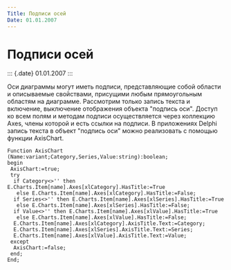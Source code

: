 ```yaml
---
Title: Подписи осей
Date: 01.01.2007
---
```



Подписи осей
============

::: {.date}
01.01.2007
:::

Оси диаграммы могут иметь подписи, представляющие собой области и
описываемые свойствами, присущими любым прямоугольным областям на
диаграмме. Рассмотрим только запись текста и включение, выключение
отображения объекта \"подпись оси\". Доступ ко всем полям и методам
подписи осуществляется через коллекцию Axes, члены которой и есть ссылки
на подписи. В приложениях Delphi запись текста в объект \"подпись оси\"
можно реализовать с помощью функции AxisChart.

    Function AxisChart (Name:variant;Category,Series,Value:string):boolean;
    begin
     AxisChart:=true;
     try
      if Category<>'' then E.Charts.Item[name].Axes[xlCategory].HasTitle:=True
       else E.Charts.Item[name].Axes[xlCategory].HasTitle:=False;
      if Series<>'' then E.Charts.Item[name].Axes[xlSeries].HasTitle:=True
       else E.Charts.Item[name].Axes[xlSeries].HasTitle:=False;
      if Value<>'' then E.Charts.Item[name].Axes[xlValue].HasTitle:=True
       else E.Charts.Item[name].Axes[xlValue].HasTitle:=False;
      E.Charts.Item[name].Axes[xlCategory].AxisTitle.Text:=Category;
      E.Charts.Item[name].Axes[xlSeries].AxisTitle.Text:=Series;
      E.Charts.Item[name].Axes[xlValue].AxisTitle.Text:=Value;
     except
      AxisChart:=false;
     end;
    End;

